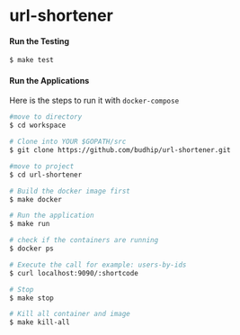 # url-shortener

#### Run the Testing

```bash
$ make test
```

#### Run the Applications
Here is the steps to run it with `docker-compose`

```bash
#move to directory
$ cd workspace

# Clone into YOUR $GOPATH/src
$ git clone https://github.com/budhip/url-shortener.git

#move to project
$ cd url-shortener

# Build the docker image first
$ make docker

# Run the application
$ make run

# check if the containers are running
$ docker ps

# Execute the call for example: users-by-ids
$ curl localhost:9090/:shortcode

# Stop
$ make stop

# Kill all container and image
$ make kill-all
```